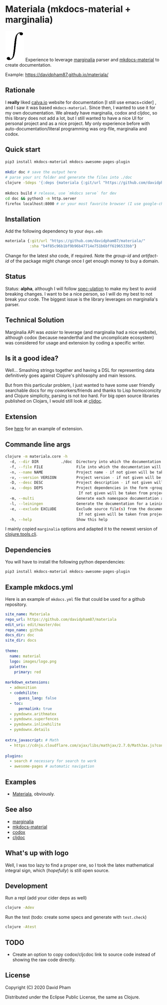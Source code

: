 # Materiala (mkdocs-material + marginalia)

![logo](images/logo-black.png) Experience to leverage
[marginalia](https://github.com/gdeer81/marginalia) parser and
[mkdocs-material](https://squidfunk.github.io/mkdocs-material/) to create
documentation.

Example: https://davidpham87.github.io/materiala/

## Rationale

I **really** liked [calva.io](https://calva.io) website for documentation [I
still use emacs+cider] , and I saw it was based `mkdocs-material`. Since then,
I wanted to use it for my own documentation. We already have marginalia, codox
and cljdoc, so this library does not add a lot, but I still wanted to have a
nice UI for personal project and as a nice project. My only experience before
with auto-documentation/literal programming was org-file, marginalia and codox.


## Quick start

``` bash
pip3 install mkdocs-material mkdocs-awesome-pages-plugin

mkdir doc # save the output here
# parse your src folder and generate the files into ./doc
clojure -Sdeps '{:deps {materiala {:git/url "https://github.com/davidpham87/materiala/" :sha "b4f85c96b1bf9b96b47714e751b6bff6196533bb"}}}' -m materiala.core src

mkdocs build # release, use `mkdocs serve` for dev
cd doc && python3 -m http.server
firefox localhost:8000 # or your most favorite browser (I use google-chrome)
```

## Installation

Add the following dependency to your `deps.edn`

``` clojure
materiala {:git/url "https://github.com/davidpham87/materiala/"
           :sha "b4f85c96b1bf9b96b47714e751b6bff6196533bb"}
```

Change for the latest *sha* code, if required. Note the *group-id* and
*artifact-id* of the package might change once I get enough money to buy a
domain.

## Status

Status: **alpha**, although I will follow
[spec-ulation](https://www.youtube.com/watch?v=oyLBGkS5ICk) to make my best to
avoid breaking changes. I want to be a nice person, so I will do my best to not break
your code. The biggest issue is the library leverages on marginalia's parser.

## Technical Solution

Marginalia API was *easier* to leverage (and marginalia had a nice website),
although codox (because neanderthal and the uncomplicate ecosystem) was
considered for usage and extension by coding a specific writer.

## Is it a good idea?

Well... Smashing strings together and having a DSL for representing data
definitively goes against Clojure's philosophy and main lessons.

But from this particular problem, I just wanted to have some user friendly
searchable docs for my coworkers/friends and thanks to Lisp homoiconicity and
Clojure simplicity, parsing is not *too* hard. For big open source libraries
published on Clojars, I would still look at [cljdoc](https://cljdoc.org/).

## Extension

See [here](extension) for an example of extension.

## Commande line args

``` bash
clojure -m materiala.core -h
  -d, --dir DIR          ./doc  Directory into which the documentation will be written
  -f, --file FILE               File into which the documentation will be written
  -n, --name NAME               Project name - if not given will be taken from project.clj
  -v, --version VERSION         Project version - if not given will be taken from project.clj
  -D, --desc DESC               Project description - if not given will be taken from project.clj
  -a, --deps DEPS               Project dependencies in the form <group1>:<artifact1>:<version1>;<group2>...
                                 If not given will be taken from project.clj
  -m, --multi                   Generate each namespace documentation as a separate file
  -l, --leiningen               Generate the documentation for a Leiningen project file.
  -e, --exclude EXCLUDE         Exclude source file(s) from the document generation process <file1>;<file2>...
                                 If not given will be taken from project.clj
  -h, --help                    Show this help
```

I mainly copied `marginalia` options and adapted it to the newest version of
[clojure.tools.cli](https://github.com/clojure/tools.cli).

## Dependencies

You will have to install the following python dependencies:

``` bash
pip3 install mkdocs-material mkdocs-awesome-pages-plugin
```

## Example mkdocs.yml

Here is an example of `mkdocs.yml` file that could be used for a github
repository.


``` yaml
site_name: Materiala
repo_url: https://github.com/davidpham87/materiala
edit_uri: edit/master/doc
repo_name: github
docs_dir: doc
site_dir: docs

theme:
  name: material
  logo: images/logo.png
  palette:
    primary: red

markdown_extensions:
  - admonition
  - codehilite:
      guess_lang: false
  - toc:
      permalink: true
  - pymdownx.arithmatex
  - pymdownx.superfences
  - pymdownx.inlinehilite
  - pymdownx.details

extra_javascript: # Math
  - https://cdnjs.cloudflare.com/ajax/libs/mathjax/2.7.0/MathJax.js?config=TeX-MML-AM_CHTML

plugins:
  - search # necessary for search to work
  - awesome-pages # automatic navigation
```

## Examples
- [Materiala](https://davidpham87.github.io/materiala/), obviously.

## See also

- [marginalia](https://github.com/gdeer81/marginalia)
- [mkdocs-material](https://squidfunk.github.io/mkdocs-material/)
- [codox](https://github.com/weavejester/codox)
- [cljdoc](https://cljdoc.org/)


## What's up with logo

Well, I was too lazy to find a proper one, so I took the latex mathematical
integral sign, which (*hopefully*) is still open source.

## Development

Run a repl (add your cider deps as well)

``` bash
clojure -Adev
```

Run the test (todo: create some specs and generate with `test.check`)

``` bash
clojure -Atest
```

## TODO

- Create an option to copy codox/cljcdoc link to source code instead of showing
  the raw code directly.

## License

Copyright (C) 2020 David Pham

Distributed under the Eclipse Public License, the same as Clojure.
